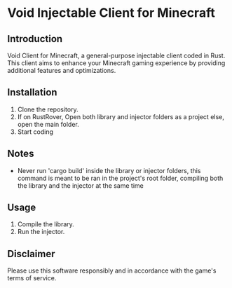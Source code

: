 # Void Injectable Client for Minecraft

## Introduction

Void Client for Minecraft, a general-purpose injectable client coded in Rust. This client aims to enhance your Minecraft gaming experience by providing additional features and optimizations.

## Installation

1. Clone the repository.
2. If on RustRover, Open both library and injector folders as a project else, open the main folder.
3. Start coding

## Notes

- Never run 'cargo build' inside the library or injector folders, this command is meant to be ran in the project's root folder, compiling both the library and the injector at the same time

## Usage

1. Compile the library.
2. Run the injector.

## Disclaimer

Please use this software responsibly and in accordance with the game's terms of service.
